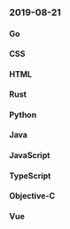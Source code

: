 ### 2019-08-21

#### Go

#### CSS

#### HTML

#### Rust

#### Python

#### Java

#### JavaScript

#### TypeScript

#### Objective-C

#### Vue
